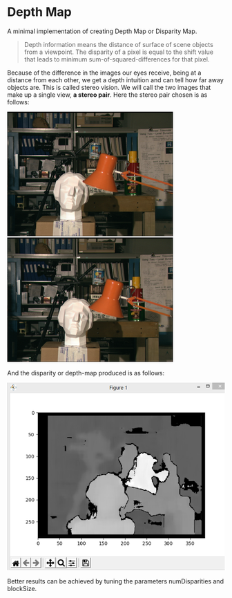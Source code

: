 # Depth Map

A minimal implementation of creating Depth Map or Disparity Map.

> Depth information means the distance of surface of scene objects from a viewpoint.
> The disparity of a pixel is equal to the shift value that leads to minimum sum-of-squared-differences for that pixel.

Because of the difference in the images our eyes receive, being at a distance from each other, we get a depth intuition and can tell how far away objects are. This is called stereo vision. We will call the two images that make up a single view, **a stereo pair**. Here the stereo pair chosen is as follows:

![right](assets/right.jpg)   ![left](assets/left.jpg)

And the disparity or depth-map produced is as follows:

![ss](assets/screenshot.PNG)

Better results can be achieved by tuning the parameters numDisparities and blockSize.

